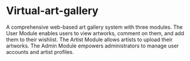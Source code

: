 # Virtual-art-gallery
A comprehensive web-based art gallery system with three modules. The User Module enables users to view artworks, comment on them, and add them to their wishlist. The Artist Module allows artists to upload their artworks. The Admin Module empowers administrators to manage user accounts and artist profiles.
